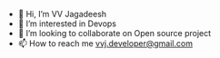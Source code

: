 - 👋 Hi, I’m  VV Jagadeesh
- 👀 I’m interested in  Devops
- 💞️ I’m looking to collaborate on Open source project
- 📫 How to reach me  vvj.developer@gmail.com


<!---
vvj2920/vvj2920 is a ✨ special ✨ repository because its `README.md` (this file) appears on your GitHub profile.
You can click the Preview link to take a look at your changes.
--->
